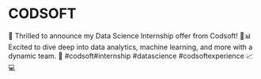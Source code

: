 # CODSOFT
🎉 Thrilled to announce my Data Science Internship offer from Codsoft! 🚀📊 Excited to dive deep into data analytics, machine learning, and more with a dynamic team. 🌟 #codsoft#internship #datascience #codsoftexperience 📈💻
